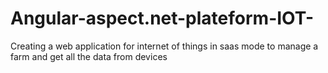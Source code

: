 # Angular-aspect.net-plateform-IOT-
Creating a web application for internet of things in saas mode to manage a farm and get all the data from devices
